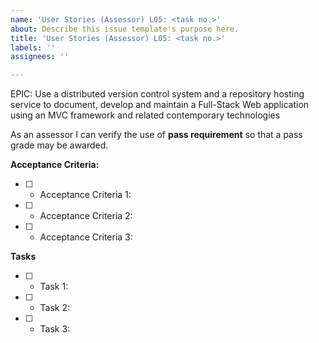 ```yaml
---
name: 'User Stories (Assessor) L05: <task no.>'
about: Describe this issue template's purpose here.
title: 'User Stories (Assessor) L05: <task no.>'
labels: ''
assignees: ''

---
```


EPIC: Use a distributed version control system and a repository hosting service to document, develop and maintain a Full-Stack Web application using an MVC framework and related contemporary technologies

As an assessor I can verify the use of **pass requirement** so that a pass grade may be awarded.

 **Acceptance Criteria:** 

- [ ] * Acceptance Criteria 1: 

- [ ] * Acceptance Criteria 2:

- [ ] * Acceptance Criteria 3:

**Tasks**

- [ ] * Task 1: 

- [ ] * Task 2: 

- [ ] * Task 3:
